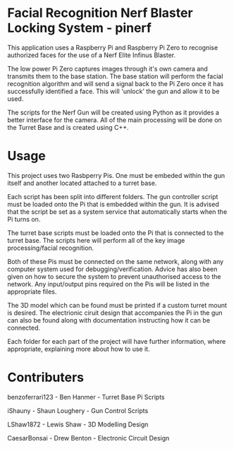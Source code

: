 # Facial Recognition Nerf Blaster Locking System - pinerf
This application uses a Raspberry Pi and Raspberry Pi Zero to recognise authorized faces for the use of a Nerf Elite Infinus Blaster.

The low power Pi Zero captures images through it's own camera and transmits them to the base station. The base station will perform the facial recognition algorithm and will send a signal back to the Pi Zero once it has successfully identified a face. This will 'unlock' the gun and allow it to be used.

The scripts for the Nerf Gun will be created using Python as it provides a better interface for the camera. All of the main processing will be done on the Turret Base and is created using C++.

# Usage
This project uses two Rasbperry Pis. One must be embeded within the gun itself and another located attached to a turret base.

Each script has been split into different folders. The gun controller script must be loaded onto the Pi that is embedded within the gun. It is advised that the script be set as a system service that automatically starts when the Pi turns on.

The turret base scripts must be loaded onto the Pi that is connected to the turret base. The scripts here will perform all of the key image processing/facial recognition.

Both of these Pis must be connected on the same network, along with any computer system used for debugging/verification. Advice has also been given on how to secure the system to prevent unauthorised access to the network. Any input/output pins required on the Pis will be listed in the appropriate files.

The 3D model which can be found must be printed if a custom turret mount is desired. The electrionic ciruit design that accompanies the Pi in the gun can also be found along with documentation instructing how it can be connected.

Each folder for each part of the project will have further information, where appropriate, explaining more about how to use it.

# Contributers
benzoferrari123 - Ben Hanmer - Turret Base Pi Scripts

iShauny - Shaun Loughery - Gun Control Scripts

LShaw1872 - Lewis Shaw - 3D Modelling Design

CaesarBonsai - Drew Benton - Electronic Circuit Design
